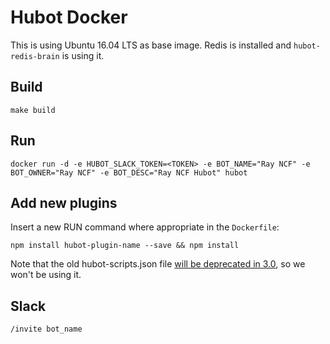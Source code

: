 # Hubot Docker

This is using Ubuntu 16.04 LTS as base image.
Redis is installed and `hubot-redis-brain` is using it.

## Build

`make build`

## Run

`docker run -d -e HUBOT_SLACK_TOKEN=<TOKEN> -e BOT_NAME="Ray NCF" -e BOT_OWNER="Ray NCF" -e BOT_DESC="Ray NCF Hubot" hubot`

## Add new plugins

Insert a new RUN command where appropriate in the `Dockerfile`:

`npm install hubot-plugin-name --save && npm install`

Note that the old hubot-scripts.json file [will be deprecated in 3.0](https://github.com/github/hubot-scripts/issues/1113), so we won't be using it.

## Slack

`/invite bot_name`
